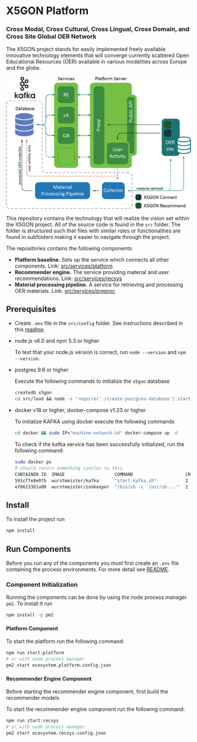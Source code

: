 # X5GON Platform

### Cross Modal, Cross Cultural, Cross Lingual, Cross Domain, and Cross Site Global OER Network

The X5GON project stands for easily implemented freely available innovative technology elements that
will converge currently scattered Open Educational Resources (OER) available in various modalities
across Europe and the globe.

![preprocessing pipeline](readme/platform.png)

This repository contains the technology that will realize the vision set within the X5GON project.
All of the source code is found in the `src` folder. The folder is structured such that files with
similar roles or functionalities are found in subfolders making it easier to navigate through the
project.

The repositories contains the following components:

- **Platform baseline.** Sets up the service which connects all other
  components. Link: [src/services/platform](./src/services/platform)
- **Recommender engine.** The service providing material and user
  recommendations. Link: [src/services/recsys](./src/services/recsys)
- **Material processing pipeline.** A service for retrieving and processing
  OER materials. Link: [src/services/preproc](./src/services/preproc)

## Prerequisites

- Create `.env` file in the `src/config` folder. See instructions described in this [readme](./src/config/README.md).

- node.js v6.0 and npm 5.3 or higher

    To test that your node.js version is correct, run `node --version` and `npm --version`.

- postgres 9.6 or higher

    Execute the following commands to initialize the `x5gon` database
    ```bash
    createdb x5gon
    cd src/load && node -e "require('./create-postgres-database').startDBCreate();"
    ```

- docker v18 or higher, docker-compose v1.23 or higher

    To initialize KAFKA using docker execute the following commands
    ```bash
    cd docker && sudo IP="machine-network-id" docker-compose up -d
    ```
    To check if the kafka service has been successfully initialized, run the following command:
    ```bash
    sudo docker ps
    # should return something similar to this
    CONTAINER ID  IMAGE                   COMMAND                    CREATED      STATUS      PORTS                                               NAMES
    591cf7e8e0fb  wurstmeister/kafka      "start-kafka.sh"           2 hours ago  Up 2 hours  0.0.0.0:9092->9092/tcp                              docker_kafka_1
    ef8613361a00  wurstmeister/zookeeper  "/bin/sh -c '/usr/sb...'"  2 hours ago  Up 2 hours  22/tcp, 2888/tcp, 3888/tcp, 0.0.0.0:2181->2181/tcp  docker_zookeeper_1
    ```

## Install

To install the project run

```bash
npm install
```

## Run Components

Before you run any of the components you must first create an `.env` file containing the process
environments. For more detail see [README](./env/README.md).

### Component Initialization

Running the components can be done by using the node process manager `pm2`. To install it run

```bash
npm install -g pm2
```

#### Platform Component

To start the platform run the following command:

```bash
npm run start:platform
# or with node process manager
pm2 start ecosystem.platform.config.json
```

#### Recommender Engine Component

Before starting the recommender engine component, first build the recommender models

To start the recommender engine component run the following command:

```bash
npm run start:recsys
# or with node process manager
pm2 start ecosystem.recsys.config.json
```

